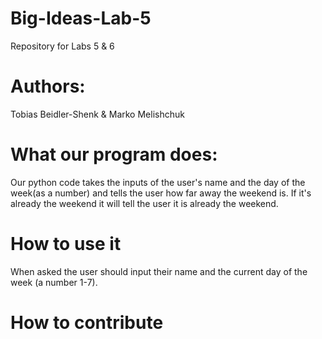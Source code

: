# Big-Ideas-Lab-5
Repository for Labs 5 & 6

# Authors:
Tobias Beidler-Shenk & Marko Melishchuk

# What our program does:

Our python code takes the inputs of the user's name and the day of the week(as a number) and tells the user how far away the weekend is. If it's already the weekend it will tell the user it is already the weekend.

# How to use it

When asked the user should input their name and the current day of the week (a number 1-7).

# How to contribute

